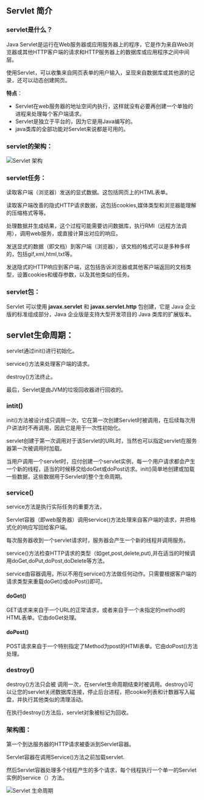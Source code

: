 ## Servlet 简介			

### servlet是什么？

Java Servlet是运行在Web服务器或应用服务器上的程序，它是作为来自Web浏览器或其他HTTP客户端的请求和HTTP服务器上的数据库或应用程序之间中间层。

使用Servlet，可以收集来自网页表单的用户输入，呈现来自数据库或其他源的记录，还可以动态创建网页。

**特点**：

- Servlet在web服务器的地址空间内执行，这样就没有必要再创建一个单独的进程来处理每个客户端请求。
- Servlet是独立于平台的，因为它是用Java编写的。
- java类库的全部功能对Servlet来说都是可用的。



### servlet的架构：

![Servlet 架构](https://atts.w3cschool.cn/attachments/day_160820/201608201310026613.jpg)



### servlet任务：

读取客户端（浏览器）发送的显式数据。这包括网页上的HTML表单。

读取客户端改善的隐式HTTP请求数据，这包括cookies,媒体类型和浏览器能理解的压缩格式等等。

处理数据并生成结果，这个过程可能需要访问数据库，执行RMI（远程方法调用），调用web服务，或直接计算出对应的响应。

发送显式的数据（即文档）到客户端（浏览器），该文档的格式可以是多种多样的，包括gif,xml,html,txt等。

发送隐式的HTTP响应到客户端，这包括告诉浏览器或其他客户端返回的文档类型，设置cookies和缓存参数，以及其他类似的任务。



### servlet包：

Servlet 可以使用 **javax.servlet** 和 **javax.servlet.http** 包创建，它是 Java 企业版的标准组成部分，Java 企业版是支持大型开发项目的 Java 类库的扩展版本。





## servlet生命周期：

servlet通过init()进行初始化。

service()方法来处理客户端的请求。

destroy()方法终止。

最后，Servlet是由JVM的垃圾回收器进行回收的。



### intit()

init()方法被设计成只调用一次，它在第一次创建Servlet时被调用，在后续每次用户讲法时不再调用，因此它是用于一次性初始化。

servlet创建于第一次调用对于该Servlet的URL时，当然也可以指定servlet在服务器第一次被调用时加载。

当用户调用一个servlet时，应付创建一个servlet实例，每一个用户请求都会产生一个新的线程，适当的时候移交给doGet或doPost访求。init()简单地创建或加载一些数据，这些数据用于Servlet的整个生命周期。



### service()

service方法是执行实际任务的重要方法，

Servlet容器（即web服务器）调用service()方法处理来自客户端的请求，并把格式化的响应写回给客户端。

每次服务器收到一个servlet请求时，服务器会产生一个新的线程并调用服务。

service()方法检查HTTP请求的类型（如get,post,delete,put),并在适当的时候调用doGet,doPut,doPost,doDelete等方法。

service由容器调用，所以不用在service()方法做任何动作。只需要根据客户端的请求类型来重载doGet()或doPost()即可。



#### doGet()

GET请求来来自于一个URL的正常请求，或者来自于一个未指定的method的HTML表单。它由doGet处理。



#### doPost()

POST请求来自于一个特别指定了Method为post的HTMl表单。它由doPost()方法处理。



### destroy()

destroy()方法只会被 调用一次，在servlet生命周期结束时被调用。destroy()可以让您的servlet关闭数据库连接，停止后台进程，把cookie列表和计数器写入磁盘，并执行其他类似的清理活动。

在执行destroy()方法后，servlet对象被标记为回收。



### 架构图：

第一个到达服务器的HTTP请求被委派到Servlet容器。

Servlet容器在调用Service()方法之前加载servlet.

然后Servlet容器处理多个线程产生的多个请求，每个线程执行一个单一的Servlet实例的service（）方法。

![Servlet 生命周期](https://atts.w3cschool.cn/attachments/day_160820/201608201303222781.jpg)

